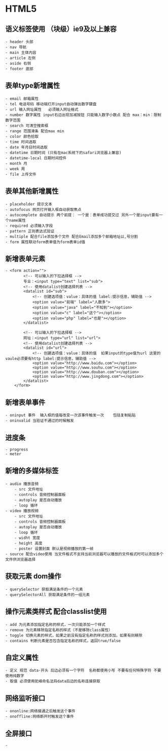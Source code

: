 # HTML5
## 语义标签使用 （块级）ie9及以上兼容
    - header 头部
    - nav 导航
    - main 主体内容
    - article 左侧
    - aside 右侧
    - footer 底部
## 表单type新增属性
    - email 邮箱属性
    - tel 电话号码 移动端打开input自动弹出数字键盘
    - url 输入网址属性   必须输入网址格式
    - number 数字属性 input右边出现加减按钮 只能输入数字小数点 配合 max：min：限制数字范围
    - search 可清空搜索框
    - range 范围滑条 配合max min
    - color 颜色拾取
    - time 时间选取
    - date 年月日时间选取
    - datetime 日期时间 (只有在mac系统下的safari浏览器上兼容)
    - datetime-local 日期时间控件
    - month 月
    - week 周
    - file 上传文件
## 表单其他新增属性
    - placeholder 提示文本
    - autofocus 网页打开输入框自动获取焦点
    - autocomplete 自动提示 两个前提： 一个是：表单成功提交过 另外一个是input要有一个name属性
    - required 必须输入字段 
    - pattern 正则表达式验证
    - multiple 配合file添加多个文件 配合Email添加多个邮箱地址以,号分割
    - form 属性联动form表单值为form表单id值
## 新增表单元素
    - <form action="">
            <!-- 可以输入的下拉选择框 -->
            专业：<input type="text" list="sub">
            <!-- 使用datalist创建选择列表 -->
            <datalist id="sub">
                <!-- 创建选项值：value：具体的值 label:提示信息，辅助值 -->
                <option value="前端" label="人数多">
                <option value="java" label="不知到"></option>
                <option value="c" label="这个"></option>
                <option value="php" label="也是"></option>
            </datalist>

            <!-- 可以输入的下拉选择框 -->
            网址：<input type="url" list="url">
            <!-- 使用datalist创建选择列表 -->
            <datalist id="url">
                <!-- 创建选项值：value：具体的值  如果input的type值为url 这里的vaule必须要有http label:提示信息，辅助值 -->
                <option value="http://www.baidu.com"></option>
                <option value="http://www.souhu.com"></option>
                <option value="http://www.douban.com"></option>
                <option value="http://www.jingdong.com"></option>
            </datalist>
        </form>
## 新增表单事件
    - oninput 事件  输入框的值每改变一次该事件触发一次    包括复制粘贴
    - oninvalid 当验证不通过的时候触发
## 进度条
    - progress
    - meter

## 新增的多媒体标签
    - audio 播放音频
        - src 文件地址
        - controls 音频控制器面板
        - autoplay 是否自动播放
        - loop 循环
    - video 播放视频
        - src 文件地址
        - controls 音频控制器面板
        - autoplay 是否自动播放
        - loop 循环
        - widht 宽度
        - height 高度
        - poster 设置封面 默认是视频播放的第一帧
    - source 配合video使用 当文件格式不支持当前浏览器可以播放的文件格式时可以添加多个文件供浏览器选择
## 获取元素 dom操作
    - querySelector 获取满足条件的一个元素
    - querySelectorAll 获取满足条件的一组元素
## 操作元素类样式 配合classlist使用
    - add 为元素添加指定名称的样式，一次只能添加一个样式
    - remove 为元素移除指定名称的样式（不是移除class属性）
    - toggle 切换元素的样式，如果之前没有指定名称的样式则添加，如果有则移除
    - contains 判断元素是否包含指定名称的样式，返回true/false
## 自定义属性
    - 定义 规范 data-开头 后边必须有一个字符  名称都使用小写 不要有任何特殊字符 不要使用纯数字
    - 取值 必须使用驼峰命名法将data后边的名称连接获取
## 网络监听接口
    - ononline:网络接通之后触发这个事件
    - onoffline:网络断开时触发这个事件
## 全屏接口
    - 
